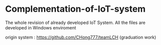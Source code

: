 # Complementation-of-IoT-system
The whole revision of already developed IoT System.
All the files are developed in Windows enviroment


origin system : https://github.com/CHong777/teamLCH
(graduation work)
